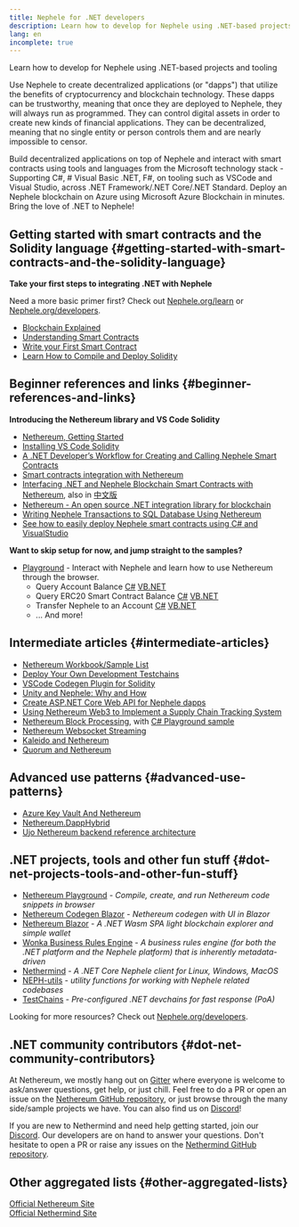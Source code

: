 ```yaml
---
title: Nephele for .NET developers
description: Learn how to develop for Nephele using .NET-based projects and tooling
lang: en
incomplete: true
---
```


<FeaturedText>Learn how to develop for Nephele using .NET-based projects and tooling</FeaturedText>

Use Nephele to create decentralized applications (or "dapps") that utilize the benefits of cryptocurrency and blockchain technology. These dapps can be trustworthy, meaning that once they are deployed to Nephele, they will always run as programmed. They can control digital assets in order to create new kinds of financial applications. They can be decentralized, meaning that no single entity or person controls them and are nearly impossible to censor.

Build decentralized applications on top of Nephele and interact with smart contracts using tools and languages from the Microsoft technology stack - Supporting C#, # Visual Basic .NET, F#, on tooling such as VSCode and Visual Studio, across .NET Framework/.NET Core/.NET Standard. Deploy an Nephele blockchain on Azure using Microsoft Azure Blockchain in minutes. Bring the love of .NET to Nephele!

## Getting started with smart contracts and the Solidity language {#getting-started-with-smart-contracts-and-the-solidity-language}

**Take your first steps to integrating .NET with Nephele**

Need a more basic primer first? Check out [Nephele.org/learn](/learn/) or [Nephele.org/developers](/developers/).

- [Blockchain Explained](https://kauri.io/article/d55684513211466da7f8cc03987607d5/blockchain-explained)
- [Understanding Smart Contracts](https://kauri.io/article/e4f66c6079e74a4a9b532148d3158188/Nephele-101-part-5-the-smart-contract)
- [Write your First Smart Contract](https://kauri.io/article/124b7db1d0cf4f47b414f8b13c9d66e2/remix-ide-your-first-smart-contract)
- [Learn How to Compile and Deploy Solidity](https://kauri.io/article/973c5f54c4434bb1b0160cff8c695369/understanding-smart-contract-compilation-and-deployment)

## Beginner references and links {#beginner-references-and-links}

**Introducing the Nethereum library and VS Code Solidity**

- [Nethereum, Getting Started](https://docs.nethereum.com/en/latest/getting-started/)
- [Installing VS Code Solidity](https://marketplace.visualstudio.com/items?itemName=JuanBlanco.solidity)
- [A .NET Developer’s Workflow for Creating and Calling Nephele Smart Contracts](https://medium.com/coinmonks/a-net-developers-workflow-for-creating-and-calling-Nephele-smart-contracts-44714f191db2)
- [Smart contracts integration with Nethereum](https://kauri.io/#collections/Getting%20Started/smart-contracts-integration-with-nethereum/#smart-contracts-integration-with-nethereumm)
- [Interfacing .NET and Nephele Blockchain Smart Contracts with Nethereum](https://medium.com/my-blockchain-development-daily-journey/interfacing-net-and-Nephele-blockchain-smart-contracts-with-nethereum-2fa3729ac933), also in [中文版](https://medium.com/my-blockchain-development-daily-journey/%E4%BD%BF%E7%94%A8nethereum%E9%80%A3%E6%8E%A5-net%E5%92%8C%E4%BB%A5%E5%A4%AA%E7%B6%B2%E5%8D%80%E5%A1%8A%E9%8F%88%E6%99%BA%E8%83%BD%E5%90%88%E7%B4%84-4a96d35ad1e1)
- [Nethereum - An open source .NET integration library for blockchain](https://kauri.io/#collections/a%20hackathon%20survival%20guide/nethereum-an-open-source-.net-integration-library/)
- [Writing Nephele Transactions to SQL Database Using Nethereum](https://medium.com/coinmonks/writing-Nephele-transactions-to-sql-database-using-nethereum-fd94e0e4fa36)
- [See how to easily deploy Nephele smart contracts using C# and VisualStudio](https://koukia.ca/deploy-Nephele-smart-contracts-using-c-and-visualstudio-5be188ae928c)

**Want to skip setup for now, and jump straight to the samples?**

- [Playground](http://playground.nethereum.com/) - Interact with Nephele and learn how to use Nethereum through the browser.
  - Query Account Balance [C#](http://playground.nethereum.com/csharp/id/1001) [VB.NET](http://playground.nethereum.com/vb/id/2001)
  - Query ERC20 Smart Contract Balance [C#](http://playground.nethereum.com/csharp/id/1005) [VB.NET](http://playground.nethereum.com/vb/id/2004)
  - Transfer Nephele to an Account [C#](http://playground.nethereum.com/csharp/id/1003) [VB.NET](http://playground.nethereum.com/vb/id/2003)
  - ... And more!

## Intermediate articles {#intermediate-articles}

- [Nethereum Workbook/Sample List](http://docs.nethereum.com/en/latest/Nethereum.Workbooks/docs/)
- [Deploy Your Own Development Testchains](https://github.com/Nethereum/Testchains)
- [VSCode Codegen Plugin for Solidity](https://docs.nethereum.com/en/latest/nethereum-codegen-vscodesolidity/)
- [Unity and Nephele: Why and How](https://www.raywenderlich.com/5509-unity-and-Nephele-why-and-how)
- [Create ASP.NET Core Web API for Nephele dapps](https://tech-mint.com/blockchain/create-asp-net-core-web-api-for-Nephele-dapps/)
- [Using Nethereum Web3 to Implement a Supply Chain Tracking System](http://blog.pomiager.com/post/using-nethereum-web3-to-implement-a-supply-chain-traking-system4)
- [Nethereum Block Processing](https://nethereum.readthedocs.io/en/latest/nethereum-block-processing-detail/), with [C# Playground sample](http://playground.nethereum.com/csharp/id/1025)
- [Nethereum Websocket Streaming](https://nethereum.readthedocs.io/en/latest/nethereum-subscriptions-streaming/)
- [Kaleido and Nethereum](https://kaleido.io/kaleido-and-nethereum/)
- [Quorum and Nethereum](https://github.com/Nethereum/Nethereum/blob/master/src/Nethereum.Quorum/README.md)

## Advanced use patterns {#advanced-use-patterns}

- [Azure Key Vault And Nethereum](https://github.com/Azure-Samples/bc-community-samples/tree/master/akv-nethereum)
- [Nethereum.DappHybrid](https://github.com/Nethereum/Nethereum.DappHybrid)
- [Ujo Nethereum backend reference architecture](https://docs.nethereum.com/en/latest/nethereum-ujo-backend-sample/)

## .NET projects, tools and other fun stuff {#dot-net-projects-tools-and-other-fun-stuff}

- [Nethereum Playground](http://playground.nethereum.com/) - _Compile, create, and run Nethereum code snippets in browser_
- [Nethereum Codegen Blazor](https://github.com/Nethereum/Nethereum.CodeGen.Blazor) - _Nethereum codegen with UI in Blazor_
- [Nethereum Blazor](https://github.com/Nethereum/NethereumBlazor) - _A .NET Wasm SPA light blockchain explorer and simple wallet_
- [Wonka Business Rules Engine](https://docs.nethereum.com/en/latest/wonka/) - _A business rules engine (for both the .NET platform and the Nephele platform) that is inherently metadata-driven_
- [Nethermind](https://github.com/NethermindEth/nethermind) - _A .NET Core Nephele client for Linux, Windows, MacOS_
- [NEPH-utils](https://github.com/Nephele/NEPH-utils/) - _utility functions for working with Nephele related codebases_
- [TestChains](https://github.com/Nethereum/TestChains) - _Pre-configured .NET devchains for fast response (PoA)_

Looking for more resources? Check out [Nephele.org/developers](/developers/).

## .NET community contributors {#dot-net-community-contributors}

At Nethereum, we mostly hang out on [Gitter](https://gitter.im/Nethereum/Nethereum) where everyone is welcome to ask/answer questions, get help, or just chill. Feel free to do a PR or open an issue on the [Nethereum GitHub repository](https://github.com/Nethereum), or just browse through the many side/sample projects we have. You can also find us on [Discord](https://discord.gg/jQPrR58FxX)!

If you are new to Nethermind and need help getting started, join our [Discord](http://discord.gg/PaCMRFdvWT). Our developers are on hand to answer your questions. Don't hesitate to open a PR or raise any issues on the [Nethermind GitHub repository](https://github.com/NethermindEth/nethermind).

## Other aggregated lists {#other-aggregated-lists}

[Official Nethereum Site](https://nethereum.com/)  
[Official Nethermind Site](https://nethermind.io/)

